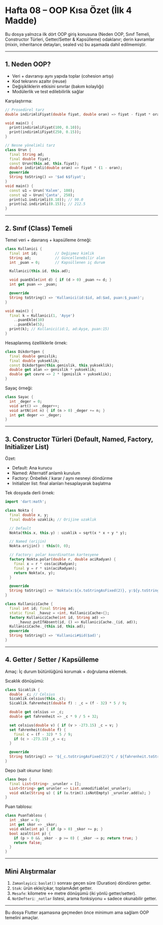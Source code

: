 # Hafta 08 – OOP Kısa Özet (İlk 4 Madde)

Bu dosya yalnızca ilk dört OOP giriş konusuna (Neden OOP, Sınıf Temeli, Constructor Türleri, Getter/Setter & Kapsülleme) odaklanır; derin kavramlar (mixin, inheritance detayları, sealed vs) bu aşamada dahil edilmemiştir.

---
## 1. Neden OOP?
- Veri + davranışı aynı yapıda toplar (cohesion artışı)
- Kod tekrarını azaltır (reuse)
- Değişikliklerin etkisini sınırlar (bakım kolaylığı)
- Modülerlik ve test edilebilirlik sağlar

Karşılaştırma:
```dart
// Prosedürel tarz
double indirimliFiyat(double fiyat, double oran) => fiyat - fiyat * oran;

void main() {
  print(indirimliFiyat(100, 0.10));
  print(indirimliFiyat(250, 0.15));
}
```
```dart
// Nesne yönelimli tarz
class Urun {
  final String ad;
  final double fiyat;
  const Urun(this.ad, this.fiyat);
  double indirimli(double oran) => fiyat * (1 - oran);
  @override
  String toString() => '$ad ₺$fiyat';
}
void main() {
  const u1 = Urun('Kalem', 100);
  const u2 = Urun('Çanta', 250);
  print(u1.indirimli(0.10)); // 90.0
  print(u2.indirimli(0.15)); // 212.5
}
```

---
## 2. Sınıf (Class) Temeli
Temel veri + davranış + kapsülleme örneği:
```dart
class Kullanici {
  final int id;        // Değişmez kimlik
  String ad;           // Güncellenebilir alan
  int _puan = 0;       // Kapsüllenen iç durum

  Kullanici(this.id, this.ad);

  void puanEkle(int d) { if (d > 0) _puan += d; }
  int get puan => _puan;

  @override
  String toString() => 'Kullanici(id:$id, ad:$ad, puan:$_puan)';
}

void main() {
  final k = Kullanici(1, 'Ayşe')
    ..puanEkle(10)
    ..puanEkle(5);
  print(k); // Kullanici(id:1, ad:Ayşe, puan:15)
}
```

Hesaplanmış özelliklerle örnek:
```dart
class Dikdortgen {
  final double genislik;
  final double yukseklik;
  const Dikdortgen(this.genislik, this.yukseklik);
  double get alan => genislik * yukseklik;
  double get cevre => 2 * (genislik + yukseklik);
}
```

Sayaç örneği:
```dart
class Sayac {
  int _deger = 0;
  void art() => _deger++;
  void artN(int n) { if (n > 0) _deger += n; }
  int get deger => _deger;
}
```

---
## 3. Constructor Türleri (Default, Named, Factory, Initializer List)
Özet:
- Default: Ana kurucu
- Named: Alternatif anlamlı kurulum
- Factory: Önbellek / karar / aynı nesneyi döndürme
- Initializer list: final alanları hesaplayarak başlatma

Tek dosyada derli örnek:
```dart
import 'dart:math';

class Nokta {
  final double x, y;
  final double uzaklik; // Orijine uzaklık

  // Default
  Nokta(this.x, this.y) : uzaklik = sqrt(x * x + y * y);

  // Named (orijin)
  Nokta.orijin() : this(0, 0);

  // Factory: polar koordinattan kartesyene
  factory Nokta.polar(double r, double aciRadyan) {
    final x = r * cos(aciRadyan);
    final y = r * sin(aciRadyan);
    return Nokta(x, y);
  }

  @override
  String toString() => 'Nokta(x:${x.toStringAsFixed(2)}, y:${y.toStringAsFixed(2)}, r:${uzaklik.toStringAsFixed(2)})';
}

class KullaniciCache {
  final int id; final String ad;
  static final _havuz = <int, KullaniciCache>{};
  factory KullaniciCache(int id, String ad) =>
      _havuz.putIfAbsent(id, () => KullaniciCache._(id, ad));
  KullaniciCache._(this.id, this.ad);
  @override
  String toString() => 'Kullanici#$id($ad)';
}
```

---
## 4. Getter / Setter / Kapsülleme
Amaç: İç durum bütünlüğünü korumak + doğrulama eklemek.

Sıcaklık dönüşümü:
```dart
class Sicaklik {
  double _c; // Celsius
  Sicaklik.celsius(this._c);
  Sicaklik.fahrenheit(double f) : _c = (f - 32) * 5 / 9;

  double get celsius => _c;
  double get fahrenheit => _c * 9 / 5 + 32;

  set celsius(double v) { if (v > -273.15) _c = v; }
  set fahrenheit(double f) {
    final c = (f - 32) * 5 / 9;
    if (c > -273.15) _c = c;
  }

  @override
  String toString() => '${_c.toStringAsFixed(2)}°C / ${fahrenheit.toStringAsFixed(2)}°F';
}
```

Depo (salt okunur liste):
```dart
class Depo {
  final List<String> _urunler = [];
  List<String> get urunler => List.unmodifiable(_urunler);
  void ekle(String u) { if (u.trim().isNotEmpty) _urunler.add(u); }
}
```

Puan tablosu:
```dart
class PuanTablosu {
  int _skor = 0;
  int get skor => _skor;
  void ekle(int p) { if (p > 0) _skor += p; }
  bool azalt(int p) {
    if (p > 0 && _skor - p >= 0) { _skor -= p; return true; }
    return false;
  }
}
```

---
## Mini Alıştırmalar
1. `Zamanlayici`: `baslat()` sonrası geçen süre (Duration) döndüren getter.
2. `Stok`: ürün ekle/çıkar, toplamAdet getter.
3. `Mesafe`: kilometre <-> metre dönüşümü (iki yönlü getter/setter).
4. `NotDefteri`: `_notlar` listesi, arama fonksiyonu + sadece okunabilir getter.

---
Bu dosya Flutter aşamasına geçmeden önce minimum ama sağlam OOP temelini amaçlar.